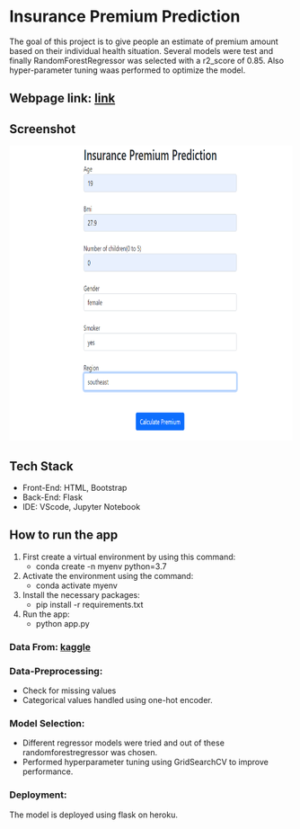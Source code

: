 # Insurance Premium Prediction
The goal of this project is to give people an estimate of premium amount based on their individual health situation. Several models were test and finally RandomForestRegressor was selected with a r2_score of 0.85. Also hyper-parameter tuning waas performed to optimize the model.

## Webpage link: [link](https://insurance111.herokuapp.com/)

## Screenshot
<img src='image/img.png' width=700 height=525>

## Tech Stack
* Front-End: HTML, Bootstrap
* Back-End: Flask
* IDE: VScode, Jupyter Notebook

## How to run the app
1. First create a virtual environment by using this command: 
   - conda create -n myenv python=3.7
2. Activate the environment using the command: 
   - conda activate myenv
3. Install the necessary packages: 
   - pip install -r requirements.txt
4. Run the app: 
   - python app.py

### Data From: [kaggle](https://www.kaggle.com/noordeen/insurance-premium-prediction)

### Data-Preprocessing:
* Check for missing values
* Categorical values handled using one-hot encoder.

### Model Selection:
* Different regressor models were tried and out of these randomforestregressor was chosen.
* Performed hyperparameter tuning using GridSearchCV to improve performance.

### Deployment:
The model is deployed using flask on heroku.



